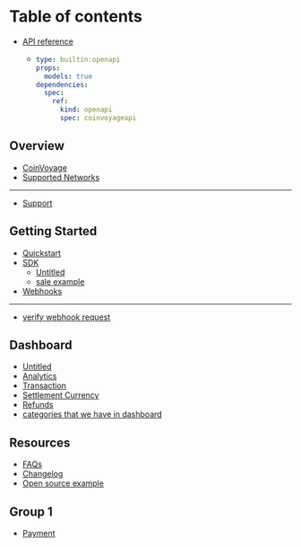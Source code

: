 # Table of contents

* [API reference](README.md)
  * ```yaml
    type: builtin:openapi
    props:
      models: true
    dependencies:
      spec:
        ref:
          kind: openapi
          spec: coinvoyageapi
    ```

## Overview

* [CoinVoyage](overview/coinvoyage.md)
* [Supported Networks](overview/supported-networks.md)

***

* [Support](support.md)

## Getting Started

* [Quickstart](getting-started/quickstart.md)
* [SDK](getting-started/sdk/README.md)
  * [Untitled](getting-started/sdk/untitled.md)
  * [sale example](getting-started/sdk/sale-example.md)
* [Webhooks](getting-started/webhooks.md)

***

* [verify webhook request](verify-webhook-request.md)

## Dashboard

* [Untitled](dashboard/untitled.md)
* [Analytics](dashboard/analytics.md)
* [Transaction](dashboard/transaction.md)
* [Settlement Currency](dashboard/settlement-currency.md)
* [Refunds](dashboard/refunds.md)
* [categories that we have in dashboard](dashboard/categories-that-we-have-in-dashboard.md)

## Resources

* [FAQs](resources/faqs.md)
* [Changelog](resources/changelog.md)
* [Open source example](resources/open-source-example.md)

## Group 1

* [Payment](group-1/payment.md)
